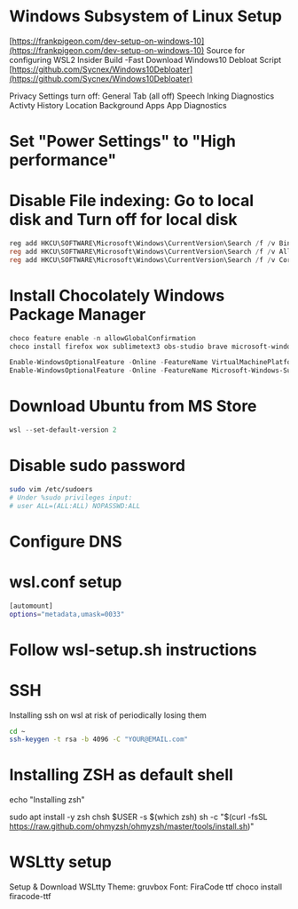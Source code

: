 # Windows Subsystem of Linux Setup

[https://frankpigeon.com/dev-setup-on-windows-10](https://frankpigeon.com/dev-setup-on-windows-10)
Source for configuring WSL2
Insider Build -Fast
Download Windows10 Debloat Script
[https://github.com/Sycnex/Windows10Debloater](https://github.com/Sycnex/Windows10Debloater)

Privacy Settings turn off:
General Tab (all off)
Speech
Inking
Diagnostics
Activty History
Location
Background Apps
App Diagnostics

# Set "Power Settings" to "High performance"

# Disable File indexing: Go to local disk and Turn off for local disk

```powershell
reg add HKCU\SOFTWARE\Microsoft\Windows\CurrentVersion\Search /f /v BingSearchEnabled /t REG_DWORD /d 0
reg add HKCU\SOFTWARE\Microsoft\Windows\CurrentVersion\Search /f /v AllowSearchToUseLocation /t REG_DWORD /d 0
reg add HKCU\SOFTWARE\Microsoft\Windows\CurrentVersion\Search /f /v CortanaConsent /t REG_DWORD /d 0
```

# Install Chocolately Windows Package Manager

```powershell
choco feature enable -n allowGlobalConfirmation
choco install firefox wox sublimetext3 obs-studio brave microsoft-windows-terminal 7zip vlc vscode bitwarden adobereader autohotkey.portable ccleaner filezilla protonmailbridge expressvpn dropbox spotify steam
```

```powershell
Enable-WindowsOptionalFeature -Online -FeatureName VirtualMachinePlatform
Enable-WindowsOptionalFeature -Online -FeatureName Microsoft-Windows-Subsystem-Linux
```

# Download Ubuntu from MS Store

```powershell
wsl --set-default-version 2
```

# Disable sudo password

```bash
sudo vim /etc/sudoers
# Under %sudo privileges input:
# user ALL=(ALL:ALL) NOPASSWD:ALL
```

# Configure DNS

# wsl.conf setup
```bash
[automount]
options="metadata,umask=0033"
```

# Follow wsl-setup.sh instructions

# SSH
Installing ssh on wsl at risk of periodically losing them
```bash
cd ~
ssh-keygen -t rsa -b 4096 -C "YOUR@EMAIL.com"
```

# Installing ZSH as default shell
echo "Installing zsh"

sudo apt install -y zsh
chsh $USER -s $(which zsh)
sh -c "$(curl -fsSL https://raw.github.com/ohmyzsh/ohmyzsh/master/tools/install.sh)"

# WSLtty setup
Setup & Download WSLtty
Theme: gruvbox
Font: FiraCode ttf
choco install firacode-ttf
